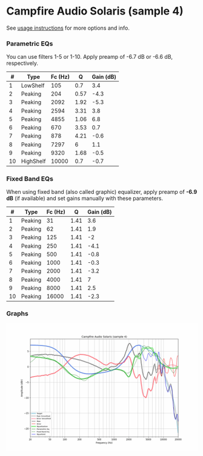 # Campfire Audio Solaris (sample 4)
See [usage instructions](https://github.com/jaakkopasanen/AutoEq#usage) for more options and info.

### Parametric EQs
You can use filters 1-5 or 1-10. Apply preamp of -6.7 dB or -6.6 dB, respectively.

|   # | Type      |   Fc (Hz) |    Q |   Gain (dB) |
|-----|-----------|-----------|------|-------------|
|   1 | LowShelf  |       105 | 0.7  |         3.4 |
|   2 | Peaking   |       204 | 0.57 |        -4.3 |
|   3 | Peaking   |      2092 | 1.92 |        -5.3 |
|   4 | Peaking   |      2594 | 3.31 |         3.8 |
|   5 | Peaking   |      4855 | 1.06 |         6.8 |
|   6 | Peaking   |       670 | 3.53 |         0.7 |
|   7 | Peaking   |       878 | 4.21 |        -0.6 |
|   8 | Peaking   |      7297 | 6    |         1.1 |
|   9 | Peaking   |      9320 | 1.68 |        -0.5 |
|  10 | HighShelf |     10000 | 0.7  |        -0.7 |

### Fixed Band EQs
When using fixed band (also called graphic) equalizer, apply preamp of **-6.9 dB** (if available) and set gains manually with these parameters.

|   # | Type    |   Fc (Hz) |    Q |   Gain (dB) |
|-----|---------|-----------|------|-------------|
|   1 | Peaking |        31 | 1.41 |         3.6 |
|   2 | Peaking |        62 | 1.41 |         1.9 |
|   3 | Peaking |       125 | 1.41 |        -2   |
|   4 | Peaking |       250 | 1.41 |        -4.1 |
|   5 | Peaking |       500 | 1.41 |        -0.8 |
|   6 | Peaking |      1000 | 1.41 |        -0.3 |
|   7 | Peaking |      2000 | 1.41 |        -3.2 |
|   8 | Peaking |      4000 | 1.41 |         7   |
|   9 | Peaking |      8000 | 1.41 |         2.5 |
|  10 | Peaking |     16000 | 1.41 |        -2.3 |

### Graphs
![](./Campfire%20Audio%20Solaris%20(sample%204).png)
